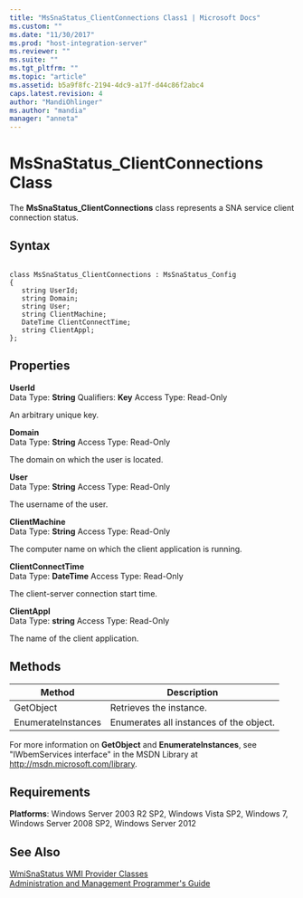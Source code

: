 ```yaml
---
title: "MsSnaStatus_ClientConnections Class1 | Microsoft Docs"
ms.custom: ""
ms.date: "11/30/2017"
ms.prod: "host-integration-server"
ms.reviewer: ""
ms.suite: ""
ms.tgt_pltfrm: ""
ms.topic: "article"
ms.assetid: b5a9f8fc-2194-4dc9-a17f-d44c86f2abc4
caps.latest.revision: 4
author: "MandiOhlinger"
ms.author: "mandia"
manager: "anneta"
---
```

# MsSnaStatus_ClientConnections Class
The **MsSnaStatus_ClientConnections** class represents a SNA service client connection status.  
  
## Syntax  
  
```  
  
class MsSnaStatus_ClientConnections : MsSnaStatus_Config  
{  
   string UserId;  
   string Domain;  
   string User;  
   string ClientMachine;  
   DateTime ClientConnectTime;  
   string ClientAppl;  
};  
```  
  
## Properties  
 **UserId**  
 Data Type: **String** Qualifiers: **Key** Access Type: Read-Only  
  
 An arbitrary unique key.  
  
 **Domain**  
 Data Type: **String** Access Type: Read-Only  
  
 The domain on which the user is located.  
  
 **User**  
 Data Type: **String** Access Type: Read-Only  
  
 The username of the user.  
  
 **ClientMachine**  
 Data Type: **String** Access Type: Read-Only  
  
 The computer name on which the client application is running.  
  
 **ClientConnectTime**  
 Data Type: **DateTime** Access Type: Read-Only  
  
 The client-server connection start time.  
  
 **ClientAppl**  
 Data Type: **string** Access Type: Read-Only  
  
 The name of the client application.  
  
## Methods  
  
|Method|Description|  
|------------|-----------------|  
|GetObject|Retrieves the instance.|  
|EnumerateInstances|Enumerates all instances of the object.|  
  
 For more information on **GetObject** and **EnumerateInstances**, see "IWbemServices interface" in the MSDN Library at http://msdn.microsoft.com/library.  
  
## Requirements  
 **Platforms**: Windows Server 2003 R2 SP2, Windows Vista SP2, Windows 7, Windows Server 2008 SP2, Windows Server 2012  
  
## See Also  
 [WmiSnaStatus WMI Provider Classes](../core/wmisnastatus-wmi-provider-classes1.md)   
 [Administration and Management Programmer's Guide](./administration-and-management-programmer-s-guide2.md)